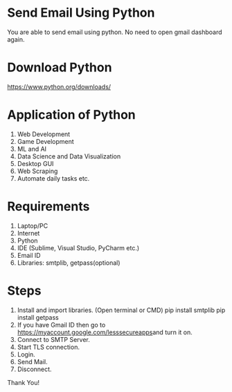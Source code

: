 # Send Email Using Python
You are able to send email using python. No need to open gmail dashboard again.

# Download Python 
https://www.python.org/downloads/

# Application of Python
  1. Web Development
  2. Game Development
  3. ML and AI
  4. Data Science and Data Visualization
  5. Desktop GUI
  6. Web Scraping
  7. Automate daily tasks etc.

# Requirements
  1. Laptop/PC
  2. Internet
  3. Python
  4. IDE (Sublime, Visual Studio, PyCharm etc.)
  5. Email ID
  6. Libraries: smtplib, getpass(optional)

# Steps
  1. Install and import libraries.
  (Open terminal or CMD)
  pip install smtplib
  pip install getpass
  2. If you have Gmail ID then go to
  https://myaccount.google.com/lesssecureapps​ and turn it on.
  3. Connect to SMTP Server.
  4. Start TLS connection.
  5. Login.
  6. Send Mail.
  7. Disconnect.

Thank You!
